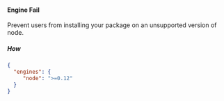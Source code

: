 #### Engine Fail

Prevent users from installing your package on an unsupported version of node.

##### How

```json
{
  "engines": {
     "node": ">=0.12"
  }
}
```
